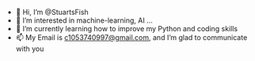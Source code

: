 - 👋 Hi, I’m @StuartsFish
- 👀 I’m interested in machine-learning, AI ...
- 🌱 I’m currently learning how to improve my Python and coding skills
- 📫 My Email is c1053740997@gmail.com, and I’m glad to communicate with you
